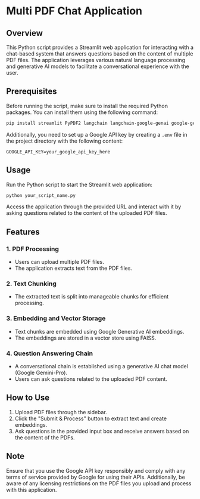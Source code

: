 # Multi PDF Chat Application

## Overview

This Python script provides a Streamlit web application for interacting with a chat-based system that answers questions based on the content of multiple PDF files. The application leverages various natural language processing and generative AI models to facilitate a conversational experience with the user.

## Prerequisites

Before running the script, make sure to install the required Python packages. You can install them using the following command:

```bash
pip install streamlit PyPDF2 langchain langchain-google-genai google-generativeai faiss-cpu
```

Additionally, you need to set up a Google API key by creating a `.env` file in the project directory with the following content:

```env
GOOGLE_API_KEY=your_google_api_key_here
```

## Usage

Run the Python script to start the Streamlit web application:

```bash
python your_script_name.py
```

Access the application through the provided URL and interact with it by asking questions related to the content of the uploaded PDF files.

## Features

### 1. PDF Processing

- Users can upload multiple PDF files.
- The application extracts text from the PDF files.

### 2. Text Chunking

- The extracted text is split into manageable chunks for efficient processing.

### 3. Embedding and Vector Storage

- Text chunks are embedded using Google Generative AI embeddings.
- The embeddings are stored in a vector store using FAISS.

### 4. Question Answering Chain

- A conversational chain is established using a generative AI chat model (Google Gemini-Pro).
- Users can ask questions related to the uploaded PDF content.

## How to Use

1. Upload PDF files through the sidebar.
2. Click the "Submit & Process" button to extract text and create embeddings.
3. Ask questions in the provided input box and receive answers based on the content of the PDFs.

## Note

Ensure that you use the Google API key responsibly and comply with any terms of service provided by Google for using their APIs. Additionally, be aware of any licensing restrictions on the PDF files you upload and process with this application.